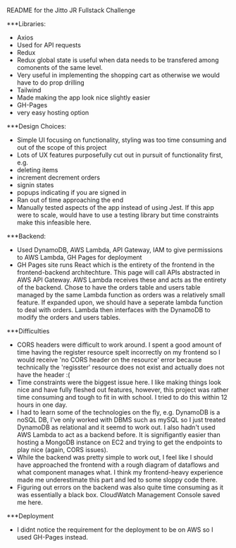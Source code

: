 README for the Jitto JR Fullstack Challenge 

***Libraries:
* Axios
*   Used for API requests
* Redux
*   Redux global state is useful when data needs to be transfered among comonents of the same level.
*   Very useful in implementing the shopping cart as otherwise we would have to do prop drilling
* Tailwind
*   Made making the app look nice slightly easier
* GH-Pages
*   very easy hosting option

***Design Choices: 
* Simple UI focusing on functionality, styling was too time consuming and out of the scope of this project
* Lots of UX features purposefully cut out in pursuit of functionality first, e.g.
*   deleting items
*   increment decrement orders
*   signin states
*   popups indicating if you are signed in
* Ran out of time approaching the end
* Manually tested aspects of the app instead of using Jest. If this app were to scale, would have to use a testing library but time constraints make this infeasible here.

***Backend:
* Used DynamoDB, AWS Lambda, API Gateway, IAM to give permissions to AWS Lambda, GH Pages for deployment
* GH Pages site runs React which is the entirety of the frontend in the frontend-backend architechture. This page will call APIs abstracted in AWS API Gateway. AWS Lambda receives these and acts as the entirety of the backend. Chose to have the orders table and users table managed by the same Lambda function as orders was a relatively small feature. If expanded upon, we should have a seperate lambda function to deal with orders. Lambda then interfaces with the DynamoDB to modify the orders and users tables.

***Difficulties
* CORS headers were difficult to work around. I spent a good amount of time having the register resource spelt incorrectly on my frontend so I would receive 'no CORS header on the resource' error because technically the 'regisster' resource does not exist and actually does not have the header :(
* Time constraints were the biggest issue here. I like making things look nice and have fully fleshed out features, however, this project was rather time consuming and tough to fit in with school. I tried to do this within 12 hours in one day.
* I had to learn some of the technologies on the fly, e.g. DynamoDB is a noSQL DB, I've only worked with DBMS such as mySQL so I just treated DynamoDB as relational and it seemd to work out. I also hadn't used AWS Lambda to act as a backend before. It is signifigantly easier than hosting a MongoDB instance on EC2 and trying to get the endpoints to play nice (again, CORS issues).
* While the backend was pretty simple to work out, I feel like I should have approached the frontend with a rough diagram of dataflows and what component manages what. I think my frontend-heavy experience made me underestimate this part and led to some sloppy code there.
* Figuring out errors on the backend was also quite time consuming as it was essentially a black box. CloudWatch Management Console saved me here.

***Deployment
* I didnt notice the requirement for the deployment to be on AWS so I used GH-Pages instead. 
